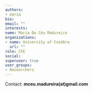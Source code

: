 ```yaml
---
authors:
- maria
bio: 
email: ""
interests:
name: Maria Do Céu Madureira
organizations:
- name: University of Coimbra
  url: ""
role: CFE
social:
superuser: true
user_groups:
- Researchers
---
```



Contact: **mceu.madureira(at)gmail.com**